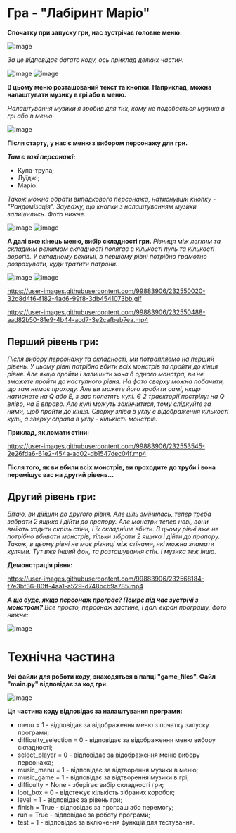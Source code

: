 # Гра - "Лабіринт Маріо"

**Спочатку при запуску гри, нас зустрічає головне меню.**

![image](https://user-images.githubusercontent.com/99883906/232522794-445d36f0-d8fa-41bb-90cf-a74bdfe9e025.png)

*За це відповідає багато коду, ось приклад деяких частин:*

![image](https://user-images.githubusercontent.com/99883906/232523370-bee2e1c8-1ae0-4ed0-9462-a3dbbfe032ec.png)
![image](https://user-images.githubusercontent.com/99883906/232523900-c7134b04-159f-48a9-b979-7be422a3fdb0.png)

**В цьому меню розташований текст та кнопки. Наприклад, можна налаштувати музику в грі або в меню.**

*Налаштування музики я зробив для тих, кому не подобається музика в грі або в меню.*

![image](https://user-images.githubusercontent.com/99883906/232526261-d3d53876-7b12-44ce-8f4b-6a0c17c5cde6.png)

**Після старту, у нас є меню з вибором персонажу для гри.**

__*Там є такі персонажі:*__
- Купа-трупа;
- Луїджі;
- Маріо.

*Також можна обрати випадкового персонажа, натиснувши кнопку - "Рандомізація".*
*Зауважу, що кнопки з налаштуванням музики залишились. Фото нижче.*

![image](https://user-images.githubusercontent.com/99883906/232544259-e7acc063-d3b8-4061-99c3-9d0ff1d75ba7.png)
![image](https://user-images.githubusercontent.com/99883906/232548167-e68e6134-e612-40ac-9a1d-d19f98fd52a6.png)

**А далі вже кінець меню, вибір складності гри.**
*Різниця між легким та складним режимом складності полягає в кількості пуль та кількості ворогів. У складному режимі, в першому рівні потрібно грамотно розрахувати, куди тратити патрони.*

![image](https://user-images.githubusercontent.com/99883906/232549625-49e2bbe6-aa9c-4ba8-894c-0cb18503af2e.png)
![image](https://user-images.githubusercontent.com/99883906/232549009-fddcd3a0-9f00-4285-8d51-c2187722e14e.png)

https://user-images.githubusercontent.com/99883906/232550020-32d8d4f6-f182-4ad6-99f8-3db4541073bb.gif

https://user-images.githubusercontent.com/99883906/232550488-aad82b50-81e9-4b44-acd7-3e2cafbeb7ea.mp4

## Перший рівень гри:
*Після вибору персонажу та складності, ми потрапляємо на перший рівень. У цьому рівні потрібно вбити всіх монстрів та пройти до кінця рівня. Але якщо пройти і залишити хоча б одного монстра, ви не зможете пройти до наступного рівня.
На фото сверху можна побачити, що там немає проходу. Але ви можете його зробити самі, якщо натиснете на Q або E, з вас полетять кулі. Є 2 траєкторії пострілу: на Q вліво, на E вправо. Але кулі можуть закінчитися, тому слідкуйте за ними, щоб пройти до кінця. 
Сверху зліва в углу є відображення кількості куль, а зверху справа в углу - кількість монстрів.*

**Приклад, як ломати стіни:**

https://user-images.githubusercontent.com/99883906/232553545-2e26fda6-61e2-454a-ad02-db1547dec04f.mp4

**Після того, як ви вбили всіх монстрів, ви проходите до труби і вона переміщує вас на другий рівень...**

## Другий рівень гри:
*Вітаю, ви дійшли до другого рівня. Але ціль змінилась, тепер треба забрати 2 ящика і дійти до прапору.
Але монстри тепер нові, вони вміють ходити скрізь стіни, і їх складніше вбити.
В цьому рівні вже не потрібно вбивати монстрів, тільки зібрати 2 ящика і дійти до прапору.
Також, в цьому рівні не має різниці між стінами, які можна зламати кулями.
Тут вже інший фон, та розташування стін. І музика теж інша.*

**Демонстрація рівня:**

https://user-images.githubusercontent.com/99883906/232568184-f7e3bf36-80ff-4aa1-a529-d748bcb9a785.mp4

***А що буде, якщо персонаж програє? Помре під час зустрічі з монстром?***
*Все просто, персонаж застине, і далі екран програшу, фото нижче:*

![image](https://user-images.githubusercontent.com/99883906/232568905-57729251-e3f0-4388-84e4-e40bef7ae14b.png)

# Технічна частина
**Усі файли для роботи коду, знаходяться в папці "game_files". Файл "main.py" відповідає за код гри.**


![image](https://user-images.githubusercontent.com/99883906/232570562-cf490c17-b9a9-4191-a43e-c3ca031bde07.png)

**Ця частина коду відповідає за налаштування програми:**

- menu = 1 - відповідає за відображення меню з початку запуску програми;
- difficulty_selection = 0 - відповідає за відображення меню вибору складності;
- select_player = 0 - відповідає за відображення меню вибору персонажа;
- music_menu = 1 - відповідає за відтворення музики в меню;
- music_game = 1 - відповідає за відтворення музики в грі;
- difficulty = None - зберігає вибір складності гри;
- loot_box = 0 - відстежує кількість зібраних коробок;
- level = 1 - відповідає за рівень гри;
- finish = True - відповідає за програш або перемогу;
- run = True - відповідає за роботу програми;
- test = 1 - відповідає за включення функцій для тестування.
